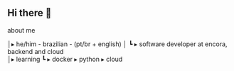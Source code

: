 ## Hi there 👋

about me 

│▸ he/him - brazilian - (pt/br + english)
│   ┗ ▸ software developer at encora, backend and cloud                                             
│▸ learning
    ┗ ▸  docker
      ▸  python 
      ▸  cloud
